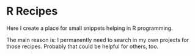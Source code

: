 # R Recipes

Here I create a place for small snippets helping in R programming.

The main reason is: I permanently need to search in my own projects for those recipes. Probably that could be helpful for others, too.

